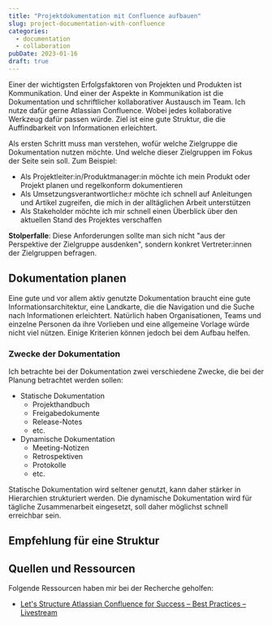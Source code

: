 ```yaml
---
title: "Projektdokumentation mit Confluence aufbauen"
slug: project-documentation-with-confluence
categories:
  - documentation
  - collaboration
pubDate: 2023-01-16
draft: true
---
```


Einer der wichtigsten Erfolgsfaktoren von Projekten und Produkten ist Kommunikation. Und einer der Aspekte in Kommunikation ist die Dokumentation und schriftlicher kollaborativer Austausch im Team. Ich nutze dafür gerne Atlassian Confluence. Wobei jedes kollaborative Werkzeug dafür passen würde. Ziel ist eine gute Struktur, die die Auffindbarkeit von Informationen erleichtert.

<!-- excerpt -->

Als ersten Schritt muss man verstehen, wofür welche Zielgruppe die Dokumentation nutzen möchte. Und welche dieser Zielgruppen im Fokus der Seite sein soll. Zum Beispiel:

- Als Projektleiter:in/Produktmanager:in möchte ich mein Produkt oder Projekt planen und regelkonform dokumentieren
- Als Umsetzungsverantwortliche:r möchte ich schnell auf Anleitungen und Artikel zugreifen, die mich in der alltäglichen Arbeit unterstützen
- Als Stakeholder möchte ich mir schnell einen Überblick über den aktuellen Stand des Projektes verschaffen

**Stolperfalle**: Diese Anforderungen sollte man sich nicht "aus der Perspektive der Zielgruppe ausdenken", sondern konkret Vertreter:innen der Zielgruppen befragen.

## Dokumentation planen

Eine gute und vor allem aktiv genutzte Dokumentation braucht eine gute Informationsarchitektur, eine Landkarte, die die Navigation und die Suche nach Informationen erleichtert. Natürlich haben Organisationen, Teams und einzelne Personen da ihre Vorlieben und eine allgemeine Vorlage würde nicht viel nützen. Einige Kriterien können jedoch bei dem Aufbau helfen.

### Zwecke der Dokumentation

Ich betrachte bei der Dokumentation zwei verschiedene Zwecke, die bei der Planung betrachtet werden sollen:

- Statische Dokumentation
  - Projekthandbuch
  - Freigabedokumente
  - Release-Notes
  - etc.
- Dynamische Dokumentation
  - Meeting-Notizen
  - Retrospektiven
  - Protokolle
  - etc.

Statische Dokumentation wird seltener genutzt, kann daher stärker in Hierarchien strukturiert werden. Die dynamische Dokumentation wird für tägliche Zusammenarbeit eingesetzt, soll daher möglichst schnell erreichbar sein.

## Empfehlung für eine Struktur

## Quellen und Ressourcen

Folgende Ressourcen haben mir bei der Recherche geholfen:

- [Let's Structure Atlassian Confluence for Success – Best Practices – Livestream](https://www.youtube.com/watch?v=U-f523b2UkU)
